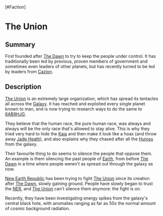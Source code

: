 [#Faction]

# The Union

## Summary

First founded after [The Dawn](../Large%20Events/The%20Dawn.md) to try to keep the people under control. It has traditionally been led by previous, proven members of government and sometimes even leaders of other planets, but has recently turned to be led by leaders from [Cazion](../Planets/Cazion.md).

## Description

[The Union](The%20Union.md) is an extremely large organization, which has spread its tentacles all across the [Galaxy](../Galaxy/Galaxy.md). It has reached and exploited every single planet known to man, and is now trying to research ways to do the same to [6AB9HJG](../Planets/6AB9HJG.md).

They believe that the human race, the pure human race, was always and always will be the only race that's allowed to stay alive. This is why they tried very hard to hide the [Kaia](../Species/Fauna/Kaia.md) and then make it look like a hoax (and throw away [Jade Heath](../Influential%20Persons/Jade%20Heath.md)), and also explains why they chased after all the [Huross](../Species/Fauna/Huross.md) from the galaxy.

Their favourite thing to do seems to silence the people that oppose them. An example is them silencing the past people of [Earth](../Planets/Earth.md), from before [The Dawn](../Large%20Events/The%20Dawn.md) in a time where people weren't as spread out through the galaxy as now. 

[New Earth Republic](New%20Earth%20Republic.md) has been trying to fight [The Union](The%20Union.md) since its creation after [The Dawn](../Large%20Events/The%20Dawn.md), slowly gaining ground. People have slowly began to trust the [NER](New%20Earth%20Republic.md), and [The Union](The%20Union.md) can't silence them anymore: the fight is on.

Recently, they have been investigating energy spikes from the galaxy's central black hole, with anomalies ranging as far as 50x the normal amount of cosmic background radiation.